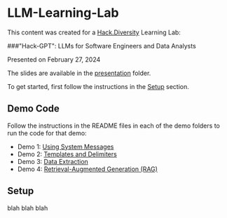 # LLM-Learning-Lab
This content was created for a [Hack.Diversity](https://www.hackdiversity.com/) Learning Lab: 

###"Hack-GPT": LLMs for Software Engineers and Data Analysts

Presented on February 27, 2024

The slides are available in the [presentation](./presentation/) folder.

To get started, first follow the instructions in the [Setup](./README.md#setup) section.

## Demo Code

Follow the instructions in the README files in each of the demo folders to run the code for that demo:

- Demo 1: [Using System Messages](./01_system_messages/README.md)
- Demo 2: [Templates and Delimiters](./02_templates_delimiters/README.md)
- Demo 3: [Data Extraction](./03_data_extraction/README.md)
- Demo 4: [Retrieval-Augmented Generation (RAG)](./04_rag/README.md)

## Setup

blah blah blah
